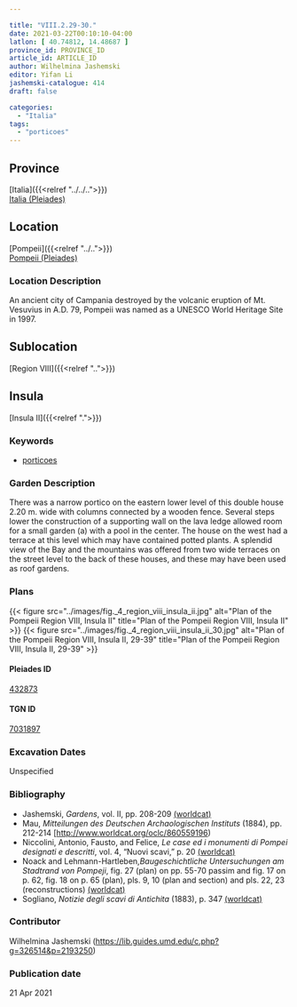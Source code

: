 ```yaml
---

title: "VIII.2.29-30."
date: 2021-03-22T00:10:10-04:00
latlon: [ 40.74812, 14.48687 ]
province_id: PROVINCE_ID
article_id: ARTICLE_ID
author: Wilhelmina Jashemski
editor: Yifan Li
jashemski-catalogue: 414
draft: false

categories:
  - "Italia"
tags:
  - "porticoes"
---
```


## Province
[Italia]({{<relref "../../..">}}) \
[Italia (Pleiades)](https://pleiades.stoa.org/places/1052)

## Location
[Pompeii]({{<relref "../..">}}) \
[Pompeii (Pleiades)](https://pleiades.stoa.org/places/433032)

### Location Description
An ancient city of Campania destroyed by the volcanic eruption of Mt. Vesuvius in A.D. 79, Pompeii was named as a UNESCO World Heritage Site in 1997.

## Sublocation
[Region VIII]({{<relref "..">}})

## Insula
[Insula II]({{<relref ".">}})

### Keywords
 - [porticoes](http://vocab.getty.edu/page/aat/300004145)

### Garden Description
There was a narrow portico on the eastern lower level of this double house 2.20 m. wide with columns connected by a wooden fence. Several steps lower the construction of a supporting wall on the lava ledge allowed room for a small garden (a) with a pool in the center. The house on the west had a terrace at this level which may have contained potted plants. A splendid view of the Bay and the mountains was offered from two wide terraces on the street level to the back of these houses, and these may have been used as roof gardens.

### Plans
{{< figure src="../images/fig._4_region_viii_insula_ii.jpg" alt="Plan of the Pompeii Region VIII, Insula II" title="Plan of the Pompeii Region VIII, Insula II" >}}
{{< figure src="../images/fig._4_region_viii_insula_ii_30.jpg" alt="Plan of the Pompeii Region VIII, Insula II, 29-39" title="Plan of the Pompeii Region VIII, Insula II, 29-39" >}}

#### Pleiades ID
[432873](https://pleiades.stoa.org/places/538911200)

#### TGN ID
[7031897](http://vocab.getty.edu/page/tgn/2053030)


###  Excavation Dates
Unspecified

### Bibliography
* Jashemski, *Gardens*, vol. II, pp. 208-209 [(worldcat)](http://www.worldcat.org/oclc/1113367431)
* Mau, *Mitteilungen des Deutschen Archaologischen Instituts* (1884), pp. 212-214 [http://www.worldcat.org/oclc/860559196)
* Niccolini, Antonio, Fausto, and Felice, *Le case ed i monumenti di Pompei designati e descritti*, vol. 4, “Nuovi scavi,” p. 20 [(worldcat)](http://www.worldcat.org/oclc/906755593)
* Noack and Lehmann-Hartleben,*Baugeschichtliche Untersuchungen am Stadtrand von Pompeji*, fig. 27 (plan) on pp. 55-70 passim and fig. 17 on p. 62, fig. 18 on p. 65 (plan), pls. 9, 10 (plan and section) and pls. 22, 23 (reconstructions) [(worldcat)](http://www.worldcat.org/oclc/486835478)
* Sogliano, *Notizie degli scavi di Antichita* (1883), p. 347 [(worldcat)](http://www.worldcat.org/oclc/46875519)


### Contributor
Wilhelmina Jashemski (https://lib.guides.umd.edu/c.php?g=326514&p=2193250)

### Publication date

21 Apr 2021
